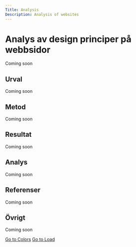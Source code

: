 ```yaml
---
Title: Analysis
Description: Analysis of websites
---
```


Analys av design principer på webbsidor
=======================

Coming soon

Urval
-----------------------

Coming soon

Metod
-----------------------

Coming soon

Resultat
-----------------------

Coming soon

Analys
-----------------------

Coming soon

Referenser
-----------------------

Coming soon

Övrigt
-----------------------

Coming soon

<a class="backbtn" href="01_colors">Go to Colors</a>
<a class="backbtn" href="02_load">Go to Load</a>
